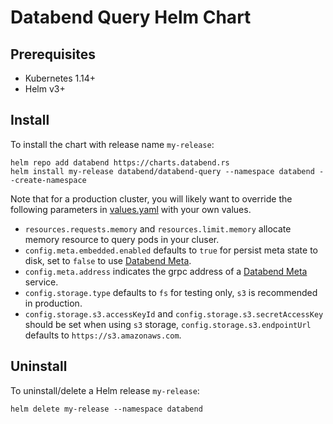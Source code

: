 # Databend Query Helm Chart

## Prerequisites

- Kubernetes 1.14+
- Helm v3+

## Install

To install the chart with release name `my-release`:
```
helm repo add databend https://charts.databend.rs
helm install my-release databend/databend-query --namespace databend --create-namespace
```

Note that for a production cluster, you will likely want to override the following parameters in [values.yaml](values.yaml) with your own values.

- `resources.requests.memory` and `resources.limit.memory` allocate memory resource to query pods in your cluser.
- `config.meta.embedded.enabled` defaults to `true` for persist meta state to disk, set to `false` to use [Databend Meta](../databend-meta).
- `config.meta.address` indicates the grpc address of a [Databend Meta](../databend-meta) service.
- `config.storage.type` defaults to `fs` for testing only, `s3` is recommended in production.
- `config.storage.s3.accessKeyId` and `config.storage.s3.secretAccessKey` should be set when using `s3` storage, `config.storage.s3.endpointUrl` defaults to `https://s3.amazonaws.com`.

## Uninstall

To uninstall/delete a Helm release `my-release`:
```
helm delete my-release --namespace databend
```
